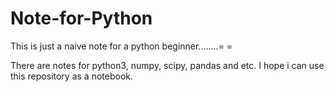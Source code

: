# Note-for-Python
This is just a naive note for a python beginner........= =

There are notes for python3, numpy, scipy, pandas and etc.
I hope i can use this repository as a notebook.
